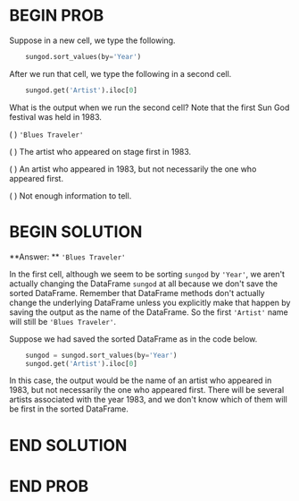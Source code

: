 # BEGIN PROB

Suppose in a new cell, we type the following.

```py
    sungod.sort_values(by='Year')
```

After we run that cell, we type the following in a second cell.

```py
    sungod.get('Artist').iloc[0]
```

What is the output when we run the second cell? Note that the first Sun God festival was held in 1983.

( ) `'Blues Traveler'`

( ) The artist who appeared on stage first in 1983.

( ) An artist who appeared in 1983, but not necessarily the one who appeared first.

( ) Not enough information to tell.

# BEGIN SOLUTION

**Answer: ** `'Blues Traveler'`

In the first cell, although we seem to be sorting `sungod` by `'Year'`, we aren't actually changing the DataFrame `sungod` at all because we don't save the sorted DataFrame. Remember that DataFrame methods don't actually change the underlying DataFrame unless you explicitly make that happen by saving the output as the name of the DataFrame. So the first `'Artist'` name will still be `'Blues Traveler'`. 

Suppose we had saved the sorted DataFrame as in the code below.

```py
    sungod = sungod.sort_values(by='Year')   
    sungod.get('Artist').iloc[0]
```

In this case, the output would be the name of an artist who appeared in 1983, but not necessarily the one who appeared first. There will be several artists associated with the year 1983, and we don't know which of them will be first in the sorted DataFrame.

# END SOLUTION

# END PROB
